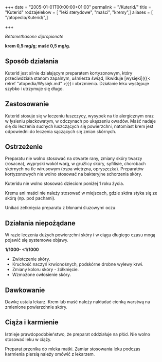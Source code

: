 +++
date = "2005-01-01T00:00:00+01:00"
permalink = "/Kuterid/"
title = "Kuterid"
rodzajelekow = [ "leki sterydowe", "maści", "kremy",]
aliases = [ "/atopedia/Kuterid/",]

+++

*Betamethasone dipropionate*

**krem 0,5 mg/g; maść 0,5 mg/g.**

Sposób działania
----------------

Kuterid jest silnie działającym preparatem kortyzonowym, który przeciwdziała stanom zapalnym, uśmierza świąd, likwiduje [wysięki]({{< relref "atopedia/Wysięk.md" >}}) i obrzmienia. Działanie leku występuje szybko i utrzymuje się długo.

Zastosowanie
------------

Kuterid stosuje się w leczeniu łuszczycy, wysypek na tle alergicznym oraz w łysieniu plackowatym, w odczynach po ukąszeniu owadów. Maść nadaje się do leczenia suchych łuszczących się powierzchni, natomiast krem jest odpowiedni do leczenia sączących się zmian skórnych.

Ostrzeżenie
-----------

Preparatu nie wolno stosować na otwarte rany, zmiany skóry twarzy (rosacea), wypryski wokół warg, w gruźlicy skóry, syfilisie, chorobach skórnych na tle wirusowym (ospa wietrzna, opryszczka). Preparatów kortyzonowych nie wolno stosować na bakteryjne schorzenia skóry.

Kuteridu nie wolno stosować dzieciom poniżej 1 roku życia.

Kremu ani maści nie należy stosować w miejscach, gdzie skóra styka się ze skórą (np. pod pachami).

Unikać zetknięcia preparatu z błonami śluzowymi oczu

Działania niepożądane
---------------------

W razie leczenia dużych powierzchni skóry i w ciągu długiego czasu mogą pojawić się systemowe objawy.

**1/1000- \<1/1000**

-   Zwiotczenie skóry.
-   Kruchość naczyń krwionośnych, podskórne drobne wylewy krwi.
-   Zmiany koloru skóry - żółknięcie.
-   Wzmożone owłosienie skóry.

Dawkowanie
----------

Dawkę ustala lekarz. Krem lub maść należy nakładać cienką warstwą na zmienione powierzchnie skóry.

Ciąża i karmienie
-----------------

Istnieje prawdopodobieństwo, że preparat oddziałuje na płód. Nie wolno stosować leku w ciąży.

Preparat przenika do mleka matki. Zamiar stosowania leku podczas karmienia piersią należy omówić z lekarzem.
